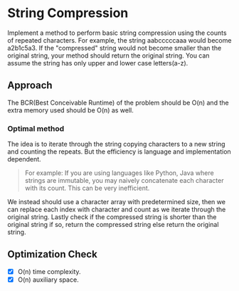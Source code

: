 # String Compression
Implement a method to perform basic string compression using the counts of repeated characters. For example, the string aabcccccaaa would become a2b1c5a3. If the "compressed" string would not become smaller than the original string, your method should return the original string. You can assume the string has only upper and lower case letters(a-z).

## Approach
The BCR(Best Conceivable Runtime) of the problem should be O(n) and the extra memory used should be O(n) as well.

### Optimal method
The idea is to iterate through the string copying characters to a new string and counting the repeats. But the efficiency is language and implementation dependent.

> For example: If you are using languages like Python, Java where strings are immutable, you may naively concatenate each character with its count. This can be very inefficient.

We instead should use a character array with predetermined size, then we can replace each index with character and count as we iterate through the original string. Lastly check if the compressed string is shorter than the original string if so, return the compressed string else return the original string.

## Optimization Check
- [x] O(n) time complexity.
- [x] O(n) auxiliary space.

